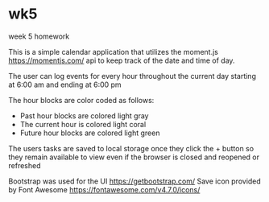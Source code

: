 # wk5
week 5 homework

This is a simple calendar application that utilizes the moment.js https://momentjs.com/ api to keep track of the date and time of day.

The user can log events for every hour throughout the current day starting at 
6:00 am and ending at 6:00 pm

The hour blocks are color coded as follows:
 - Past hour blocks are colored light gray
 - The current hour is colored light coral
 - Future hour blocks are colored light green

 The users tasks are saved to local storage once they click the + button so they remain available to view even if the browser is closed and reopened or refreshed

 Bootstrap was used for the UI https://getbootstrap.com/
 Save icon provided by Font Awesome https://fontawesome.com/v4.7.0/icons/